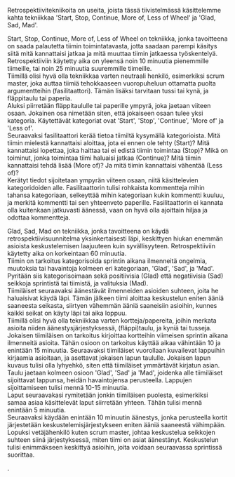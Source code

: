 Retrospektiivitekniikoita on useita, joista tässä tiivistelmässä käsittelemme kahta tekniikkaa 'Start, Stop, Continue, More of, Less of Wheel' ja 'Glad, Sad, Mad'.

Start, Stop, Continue, More of, Less of Wheel on tekniikka, jonka tavoitteena on saada palautetta tiimin toimintatavasta, jotta saadaan parempi käsitys siitä mitä kannattaisi jatkaa ja mitä muuttaa tiimin jatkaessa työskentelyä.  Retrospektiiviin käytetty aika on yleensä noin 10 minuutia pienemmille tiimeille, tai noin 25 minuutia suuremmille tiimeille.  
Tiimillä olisi hyvä olla tekniikkaa varten neutraali henkilö, esimerkiksi scrum master, joka auttaa tiimiä tehokkaaseen vuoropuheluun ottamatta puolta argumentteihin (fasilitaattori).  Tämän lisäksi tarvitaan tussi tai kynä, ja fläppitaulu tai paperia.  
Aluksi piirretään fläppitaululle tai paperille ympyrä, joka jaetaan viiteen osaan.  Jokainen osa nimetään siten, että jokaiseen osaan tulee yksi kategoria.  Käytettävät kategoriat ovat 'Start', 'Stop', 'Continue', 'More of' ja 'Less of'.  
Seuraavaksi fasilitaattori kerää tietoa tiimiltä kysymällä kategorioista.  Mitä tiimin mielestä kannattaisi aloittaa, jota ei ennen ole tehty (Start)?  Mitä kannattaisi lopettaa, joka haittaa tai ei edistä tiimin toimintaa (Stop)?  Mikä on toiminut, jonka toimintaa tiimi haluaisi jatkaa (Continue)?  Mitä tiimin kannattaisi tehdä lisää (More of)?  Ja mitä tiimin kannattaisi vähentää (Less of)?  
Kerätyt tiedot sijoitetaan ympyrän viiteen osaan, niitä käsittelevien kategoridoiden alle.  Fasilitaattorin tulisi rohkaista kommentteja mihin tahansa kategoriaan, selkeyttää mihin kategoriaan kukin kommentti kuuluu, ja merkitä kommentti tai sen yhteenveto paperille.  Fasilitaattorin ei kannata olla kuitenkaan jatkuvasti äänessä, vaan on hyvä olla ajoittain hiljaa ja odottaa kommentteja.

Glad, Sad, Mad on tekniikka, jonka tavoitteena on käydä retrospektiivisuunnitelma yksinkertaisesti läpi, keskittyen hiukan enemmän asioista keskustelemisen laajuuteen kuin syvällisyyteen.  Retrospektiiviin käytetty aika on korkeintaan 60 minuutia.  
Tiimin on tarkoitus kategorisoida sprintin aikana ilmenneitä ongelmia, muutoksia tai havaintoja kolmeen eri kategoriaan, 'Glad', 'Sad', ja 'Mad'.  Pyritään siis kategorisoimaan sekä positiivisia (Glad) että negatiivisia (Sad) seikkoja sprintistä tai tiimistä, ja valituksia (Mad).  
Tiimiläiset seuraavaksi äänestävät ilmenneiden asioiden suhteen, joita he haluaisivat käydä läpi.  Tämän jälkeen tiimi aloittaa keskustelun eniten ääniä saaneesta seikasta, siirtyen vähemmän ääniä saaneisiin asioihin, kunnes kaikki seikat on käyty läpi tai aika loppuu.  
Tiimillä olisi hyvä olla tekniikkaa varten kortteja/papereita, joihin merkata asioita niiden äänestysjärjestyksessä, (fläppi)taulu, ja kyniä tai tusseja.
Jokaisen tiimiläisen on tarkoitus kirjoittaa kortteihin viimeisen sprintin aikana ilmenneitä asioita.  Tähän osioon on tarkoitus käyttää aikaa vähintään 10 ja enintään 15 minuutia.  Seuraavaksi tiimiläiset vuorollaan kuvailevat lappuihin kirjaamia asioitaan, ja asettavat jokaisen lapun taululle.  Jokaisen lapun kuvaus tulisi olla lyhyehkö, siten että tiimiläiset ymmärtävät kirjatun asian.  
Taulu jaetaan kolmeen osioon 'Glad', 'Sad' ja 'Mad', joidenka alle tiimiläiset sijoittavat lappunsa, heidän havaintojensa perusteella.  Lappujen sijoittamiseen tulisi mennä 10-15 minuutia.  
Laput seuraavakasi rymitetään jonkin tiimiläisen puolesta, esimerkiksi samaa asiaa käsittelevät laput siirretään yhteen.  Tähän tulisi mennä enintään 5 minuutia.  
Seuraavaksi käydään enintään 10 minuutin äänestys, jonka perusteella kortit järjestetään keskustelemisjärjestykseen eniten ääniä saaneestä vähimpään.
Lopuksi vetäjähenkilö kuten scrum master, johtaa keskustelua seikkojen suhteen siinä järjestyksessä, miten tiimi on asiat äänestänyt.  Keskustelun tulisi enimmäkseen keskittyä asioihin, joita voidaan seuraavassa sprintissä suorittaa.
 
.
